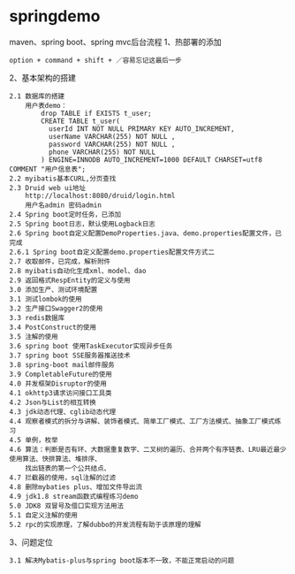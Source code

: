 # springdemo
maven、spring boot、spring mvc后台流程
1、热部署的添加

    option + command + shift + ／容易忘记这最后一步
2、基本架构的搭建

    2.1 数据库的搭建
        用户表demo：        
            drop TABLE if EXISTS t_user;
            CREATE TABLE t_user(
              userId INT NOT NULL PRIMARY KEY AUTO_INCREMENT,
              userName VARCHAR(255) NOT NULL ,
              password VARCHAR(255) NOT NULL ,
              phone VARCHAR(255) NOT NULL
            ) ENGINE=INNODB AUTO_INCREMENT=1000 DEFAULT CHARSET=utf8 COMMENT "用户信息表";
    2.2 myibatis基本CURL,分页查找
    2.3 Druid web ui地址
        http://localhost:8080/druid/login.html
        用户名admin 密码admin    
    2.4 Spring boot定时任务，已添加
    2.5 Spring boot日志，默认使用Logback日志
    2.6 Spring boot自定义配置DemoProperties.java、demo.properties配置文件，已完成
    2.6.1 Spring boot自定义配置demo.properties配置文件方式二   
    2.7 收取邮件，已完成，解析附件
    2.8 myibatis自动化生成xml、model、dao 
    2.9 返回格式RespEntity的定义与使用 
    3.0 添加生产、测试环境配置
    3.1 测试lombok的使用
    3.2 生产接口Swagger2的使用
    3.3 redis数据库
    3.4 PostConstruct的使用
    3.5 注解的使用
    3.6 spring boot 使用TaskExecutor实现异步任务
    3.7 spring boot SSE服务器推送技术
    3.8 spring-boot mail邮件服务
    3.9 CompletableFuture的使用
    4.0 并发框架Disruptor的使用
    4.1 okhttp3请求访问接口工具类
    4.2 Json与List的相互转换
    4.3 jdk动态代理、cglib动态代理
    4.4 观察者模式的拆分与讲解、装饰者模式、简单工厂模式、工厂方法模式、抽象工厂模式练习
    4.5 单例，枚举
    4.6 算法：判断是否有环、大数据重复数字、二叉树的遍历、合并两个有序链表、LRU最近最少使用算法、快排算法、堆排序、
        找出链表的第一个公共结点、
    4.7 拦截器的使用，sql注解的过滤
    4.8 删除mybaties plus、增加文件导出流
    4.9 jdk1.8 stream函数式编程练习demo
    5.0 JDK8 双冒号及借口实现方法用法
    5.1 自定义注解的使用
    5.2 rpc的实现原理，了解dubbo的开发流程有助于该原理的理解
    
3、问题定位
    
    3.1 解决Mybatis-plus与spring boot版本不一致，不能正常启动的问题